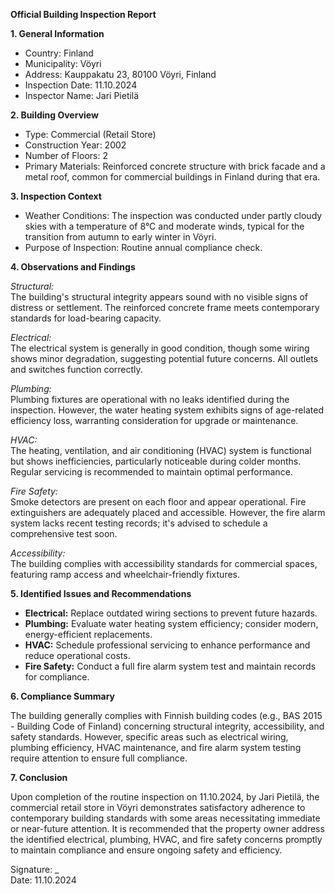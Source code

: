 **Official Building Inspection Report**

**1. General Information**

- Country: Finland  
- Municipality: Vöyri  
- Address: Kauppakatu 23, 80100 Vöyri, Finland  
- Inspection Date: 11.10.2024  
- Inspector Name: Jari Pietilä

**2. Building Overview**

- Type: Commercial (Retail Store)  
- Construction Year: 2002  
- Number of Floors: 2  
- Primary Materials: Reinforced concrete structure with brick facade and a metal roof, common for commercial buildings in Finland during that era.

**3. Inspection Context**

- Weather Conditions: The inspection was conducted under partly cloudy skies with a temperature of 8°C and moderate winds, typical for the transition from autumn to early winter in Vöyri.  
- Purpose of Inspection: Routine annual compliance check.

**4. Observations and Findings**

*Structural:*  
The building's structural integrity appears sound with no visible signs of distress or settlement. The reinforced concrete frame meets contemporary standards for load-bearing capacity.

*Electrical:*  
The electrical system is generally in good condition, though some wiring shows minor degradation, suggesting potential future concerns. All outlets and switches function correctly.

*Plumbing:*  
Plumbing fixtures are operational with no leaks identified during the inspection. However, the water heating system exhibits signs of age-related efficiency loss, warranting consideration for upgrade or maintenance.

*HVAC:*  
The heating, ventilation, and air conditioning (HVAC) system is functional but shows inefficiencies, particularly noticeable during colder months. Regular servicing is recommended to maintain optimal performance.

*Fire Safety:*  
Smoke detectors are present on each floor and appear operational. Fire extinguishers are adequately placed and accessible. However, the fire alarm system lacks recent testing records; it's advised to schedule a comprehensive test soon.

*Accessibility:*  
The building complies with accessibility standards for commercial spaces, featuring ramp access and wheelchair-friendly fixtures.

**5. Identified Issues and Recommendations**

- **Electrical:** Replace outdated wiring sections to prevent future hazards.
- **Plumbing:** Evaluate water heating system efficiency; consider modern, energy-efficient replacements.
- **HVAC:** Schedule professional servicing to enhance performance and reduce operational costs.
- **Fire Safety:** Conduct a full fire alarm system test and maintain records for compliance.

**6. Compliance Summary**

The building generally complies with Finnish building codes (e.g., BAS 2015 - Building Code of Finland) concerning structural integrity, accessibility, and safety standards. However, specific areas such as electrical wiring, plumbing efficiency, HVAC maintenance, and fire alarm system testing require attention to ensure full compliance.

**7. Conclusion**

Upon completion of the routine inspection on 11.10.2024, by Jari Pietilä, the commercial retail store in Vöyri demonstrates satisfactory adherence to contemporary building standards with some areas necessitating immediate or near-future attention. It is recommended that the property owner address the identified electrical, plumbing, HVAC, and fire safety concerns promptly to maintain compliance and ensure ongoing safety and efficiency.

Signature: _  
Date: 11.10.2024